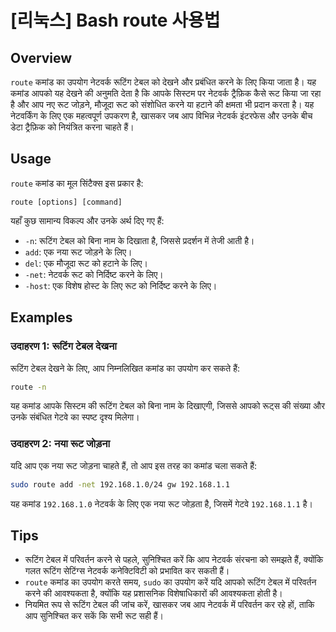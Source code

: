 # [리눅스] Bash route 사용법

## Overview
`route` कमांड का उपयोग नेटवर्क रूटिंग टेबल को देखने और प्रबंधित करने के लिए किया जाता है। यह कमांड आपको यह देखने की अनुमति देता है कि आपके सिस्टम पर नेटवर्क ट्रैफ़िक कैसे रूट किया जा रहा है और आप नए रूट जोड़ने, मौजूदा रूट को संशोधित करने या हटाने की क्षमता भी प्रदान करता है। यह नेटवर्किंग के लिए एक महत्वपूर्ण उपकरण है, खासकर जब आप विभिन्न नेटवर्क इंटरफेस और उनके बीच डेटा ट्रैफ़िक को नियंत्रित करना चाहते हैं।

## Usage
`route` कमांड का मूल सिंटैक्स इस प्रकार है:

```
route [options] [command]
```

यहाँ कुछ सामान्य विकल्प और उनके अर्थ दिए गए हैं:

- `-n`: रूटिंग टेबल को बिना नाम के दिखाता है, जिससे प्रदर्शन में तेजी आती है।
- `add`: एक नया रूट जोड़ने के लिए।
- `del`: एक मौजूदा रूट को हटाने के लिए।
- `-net`: नेटवर्क रूट को निर्दिष्ट करने के लिए।
- `-host`: एक विशेष होस्ट के लिए रूट को निर्दिष्ट करने के लिए।

## Examples
### उदाहरण 1: रूटिंग टेबल देखना
रूटिंग टेबल देखने के लिए, आप निम्नलिखित कमांड का उपयोग कर सकते हैं:

```bash
route -n
```

यह कमांड आपके सिस्टम की रूटिंग टेबल को बिना नाम के दिखाएगी, जिससे आपको रूट्स की संख्या और उनके संबंधित गेटवे का स्पष्ट दृश्य मिलेगा।

### उदाहरण 2: नया रूट जोड़ना
यदि आप एक नया रूट जोड़ना चाहते हैं, तो आप इस तरह का कमांड चला सकते हैं:

```bash
sudo route add -net 192.168.1.0/24 gw 192.168.1.1
```

यह कमांड `192.168.1.0` नेटवर्क के लिए एक नया रूट जोड़ता है, जिसमें गेटवे `192.168.1.1` है।

## Tips
- रूटिंग टेबल में परिवर्तन करने से पहले, सुनिश्चित करें कि आप नेटवर्क संरचना को समझते हैं, क्योंकि गलत रूटिंग सेटिंग्स नेटवर्क कनेक्टिविटी को प्रभावित कर सकती हैं।
- `route` कमांड का उपयोग करते समय, `sudo` का उपयोग करें यदि आपको रूटिंग टेबल में परिवर्तन करने की आवश्यकता है, क्योंकि यह प्रशासनिक विशेषाधिकारों की आवश्यकता होती है।
- नियमित रूप से रूटिंग टेबल की जांच करें, खासकर जब आप नेटवर्क में परिवर्तन कर रहे हों, ताकि आप सुनिश्चित कर सकें कि सभी रूट सही हैं।